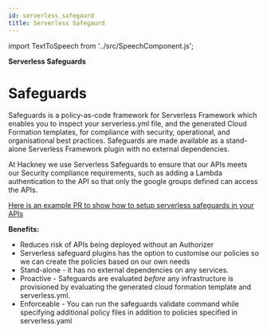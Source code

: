 ```yaml
---
id: serverless_safegaurd
title: Serverless Safegaurd
---
```

import TextToSpeech from '../src/SpeechComponent.js';

<TextToSpeech>

**Serverless Safeguards**


# **Safeguards**

Safeguards is a policy-as-code framework for Serverless Framework which enables you to inspect your serverless.yml file, and the generated Cloud Formation templates, for compliance with security, operational, and organisational best practices. Safeguards are made available as a stand-alone Serverless Framework plugin with no external dependencies.

At Hackney we use Serverless Safeguards to ensure that our APIs meets our Security compliance requirements, such as adding a Lambda authentication to the API so that only the google groups defined can access the APIs. 

[Here is an example PR to show how to setup serverless safeguards in your APIs](https://github.com/LBHackney-IT/asset-information-api/pull/51/files)

**Benefits:**

* Reduces risk of APIs being deployed without an Authorizer
* Serverless safeguard plugins has the option to customise our policies so we can create the policies based on our own needs
* Stand-alone - it has no external dependencies on any services.
* Proactive - Safeguards are evaluated _before_ any infrastructure is provisioned by evaluating the generated cloud formation template and serverless.yml.
* Enforceable - You can run the safeguards validate command while specifying additional policy files in addition to policies specified in serverless.yaml

</TextToSpeech>